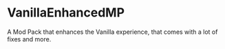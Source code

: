 # VanillaEnhancedMP
A Mod Pack that enhances the Vanilla experience, that comes with a lot of fixes and more.
